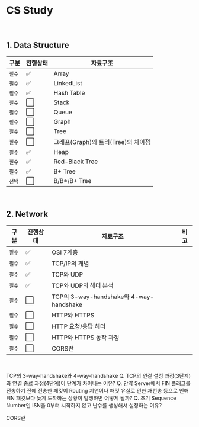 # CS Study

<br>

## 1. Data Structure

| 구분 | 진행상태 | 자료구조 |
| ------ | ------ | ------ |
| `필수` | :white_check_mark: | Array |
| `필수` | :white_check_mark: | LinkedList|
| `필수` | :white_check_mark: | Hash Table|
| `필수` | :white_large_square: | Stack |
| `필수` | :white_large_square: | Queue |
| `필수` | :white_large_square: | Graph |
| `필수` | :white_large_square: | Tree |
| `필수` | :white_large_square: | 그래프(Graph)와 트리(Tree)의 차이점 |
| `필수` | :white_check_mark: | Heap |
| `필수` | :white_check_mark: | Red-Black Tree |
| `필수` | :white_check_mark: | B+ Tree |
| `선택` | :white_large_square: | B/B*/B+ Tree |

<br>

## 2. Network

| 구분 | 진행상태 | 자료구조 | 비고 |
| ------ | ------ | ------ | ------ |
| `필수` | :white_check_mark: | OSI 7계층 |  |
| `필수` | :white_check_mark: | TCP/IP의 개념 |  |
| `필수` | :white_check_mark: | TCP와 UDP |  |
| `필수` | :white_check_mark: | TCP와 UDP의 헤더 분석 |  |
| `필수` | :white_large_square: | TCP의 3-way-handshake와 4-way-handshake |  |
| `필수` | :white_large_square: | HTTP와 HTTPS |  |
| `필수` | :white_large_square: | HTTP 요청/응답 헤더 |  |
| `필수` | :white_large_square: | HTTP와 HTTPS 동작 과정 |  |
| `필수` | :white_large_square: | CORS란 |  |

<br>


TCP의 3-way-handshake와 4-way-handshake
Q. TCP의 연결 설정 과정(3단계)과 연결 종료 과정(4단계)이 단계가 차이나는 이유?
Q. 만약 Server에서 FIN 플래그를 전송하기 전에 전송한 패킷이 Routing 지연이나 패킷 유실로 인한 재전송 등으로 인해 FIN 패킷보다 늦게 도착하는 상황이 발생하면 어떻게 될까?
Q. 초기 Sequence Number인 ISN을 0부터 시작하지 않고 난수를 생성해서 설정하는 이유?



CORS란
